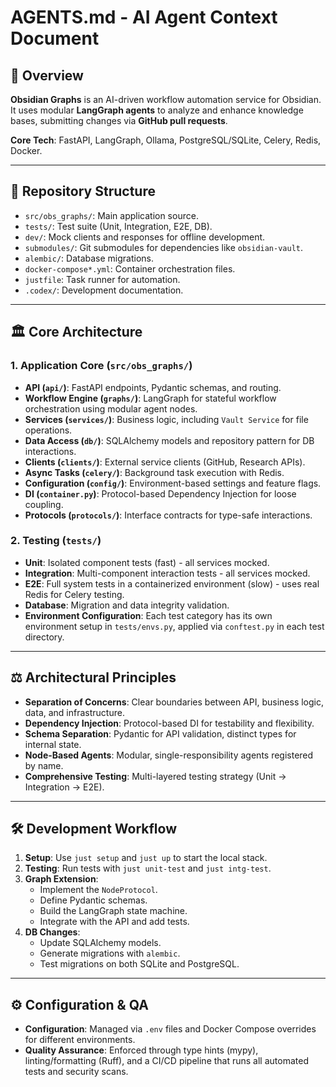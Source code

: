 # AGENTS.md - AI Agent Context Document

## 🚀 Overview

**Obsidian Graphs** is an AI-driven workflow automation service for Obsidian. It uses modular **LangGraph agents** to analyze and enhance knowledge bases, submitting changes via **GitHub pull requests**.

**Core Tech**: FastAPI, LangGraph, Ollama, PostgreSQL/SQLite, Celery, Redis, Docker.

---

## 📂 Repository Structure

-   `src/obs_graphs/`: Main application source.
-   `tests/`: Test suite (Unit, Integration, E2E, DB).
-   `dev/`: Mock clients and responses for offline development.
-   `submodules/`: Git submodules for dependencies like `obsidian-vault`.
-   `alembic/`: Database migrations.
-   `docker-compose*.yml`: Container orchestration files.
-   `justfile`: Task runner for automation.
-   `.codex/`: Development documentation.

---

## 🏛️ Core Architecture

### 1. Application Core (`src/obs_graphs/`)
-   **API (`api/`)**: FastAPI endpoints, Pydantic schemas, and routing.
-   **Workflow Engine (`graphs/`)**: LangGraph for stateful workflow orchestration using modular agent nodes.
-   **Services (`services/`)**: Business logic, including `Vault Service` for file operations.
-   **Data Access (`db/`)**: SQLAlchemy models and repository pattern for DB interactions.
-   **Clients (`clients/`)**: External service clients (GitHub, Research APIs).
-   **Async Tasks (`celery/`)**: Background task execution with Redis.
-   **Configuration (`config/`)**: Environment-based settings and feature flags.
-   **DI (`container.py`)**: Protocol-based Dependency Injection for loose coupling.
-   **Protocols (`protocols/`)**: Interface contracts for type-safe interactions.

### 2. Testing (`tests/`)
-   **Unit**: Isolated component tests (fast) - all services mocked.
-   **Integration**: Multi-component interaction tests - all services mocked.
-   **E2E**: Full system tests in a containerized environment (slow) - uses real Redis for Celery testing.
-   **Database**: Migration and data integrity validation.
-   **Environment Configuration**: Each test category has its own environment setup in `tests/envs.py`, applied via `conftest.py` in each test directory.

---

## ⚖️ Architectural Principles

-   **Separation of Concerns**: Clear boundaries between API, business logic, data, and infrastructure.
-   **Dependency Injection**: Protocol-based DI for testability and flexibility.
-   **Schema Separation**: Pydantic for API validation, distinct types for internal state.
-   **Node-Based Agents**: Modular, single-responsibility agents registered by name.
-   **Comprehensive Testing**: Multi-layered testing strategy (Unit → Integration → E2E).

---

## 🛠️ Development Workflow

1.  **Setup**: Use `just setup` and `just up` to start the local stack.
2.  **Testing**: Run tests with `just unit-test` and `just intg-test`.
3.  **Graph Extension**:
    -   Implement the `NodeProtocol`.
    -   Define Pydantic schemas.
    -   Build the LangGraph state machine.
    -   Integrate with the API and add tests.
4.  **DB Changes**:
    -   Update SQLAlchemy models.
    -   Generate migrations with `alembic`.
    -   Test migrations on both SQLite and PostgreSQL.

---

## ⚙️ Configuration & QA

-   **Configuration**: Managed via `.env` files and Docker Compose overrides for different environments.
-   **Quality Assurance**: Enforced through type hints (mypy), linting/formatting (Ruff), and a CI/CD pipeline that runs all automated tests and security scans.